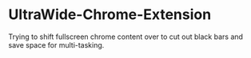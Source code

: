 # UltraWide-Chrome-Extension
Trying to shift fullscreen chrome content over to cut out black bars and save space for multi-tasking.
